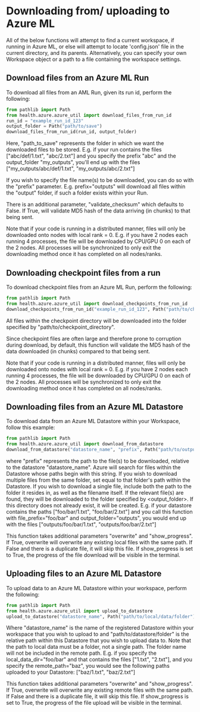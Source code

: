 # Downloading from/ uploading to Azure ML

All of the below functions will attempt to find a current workspace, if running in Azure ML, or else will attempt to locate 'config.json' file in the current directory, and its parents. Alternatively, you can specify your own Workspace object or a path to a file containing the workspace settings.

## Download files from an Azure ML Run

To download all files from an AML Run, given its run id, perform the following:

```python
from pathlib import Path
from health.azure.azure_util import download_files_from_run_id
run_id = "example_run_id_123"
output_folder = Path("path/to/save")
download_files_from_run_id(run_id, output_folder)
```

Here, "path_to_save" represents the folder in which we want the downloaded files to be stored. E.g. if your run contains
the files ["abc/def/1.txt", "abc/2.txt"] and you specify the prefix "abc" and the output_folder "my_outputs", you'll
end up with the files ["my_outputs/abc/def/1.txt", "my_outputs/abc/2.txt"]

If you wish to specify the file name(s) to be downloaded, you can do so with the "prefix" parameter. E.g.
prefix="outputs" will download all files within the "output" folder, if such a folder exists within your Run.

There is an additional parameter, "validate_checksum" which defaults to False. If True, will validate 
MD5 hash of the data arriving (in chunks) to that being sent.

Note that if your code is running in a distributed manner, files will only be downloaded onto nodes with local rank = 0.
E.g. if you have 2 nodes each running 4 processes, the file will be downloaded by CPU/GPU 0 on each of the 2 nodes.
All processes will be synchronized to only exit the downloading method once it has completed on all nodes/ranks.

## Downloading checkpoint files from a run

To download checkpoint files from an Azure ML Run, perform the following:

```python
from pathlib import Path
from health.azure.azure_util import download_checkpoints_from_run_id
download_checkpoints_from_run_id("example_run_id_123", Path("path/to/checkpoint/directory"))
```

All files within the checkpoint directory will be downloaded into the folder specified by "path/to/checkpoint_directory".

Since checkpoint files are often large and therefore prone to corruption during download, by default, this function will validate the MD5 hash of the data downloaded (in chunks) compared to that being sent.

Note that if your code is running in a distributed manner, files will only be downloaded onto nodes with local rank = 0.
E.g. if you have 2 nodes each running 4 processes, the file will be downloaded by CPU/GPU 0 on each of the 2 nodes. 
All processes will be synchronized to only exit the downloading method once it has completed on all nodes/ranks.


## Downloading files from an Azure ML Datastore

To download data from an Azure ML Datastore within your Workspace, follow this example:
```python
from pathlib import Path
from health.azure.azure_util import download_from_datastore
download_from_datastore("datastore_name", "prefix", Path("path/to/output/directory") )
```

where "prefix" represents the path to the file(s) to be downloaded, relative to the datastore "datastore_name".
Azure will search for files within the Datastore whose paths begin with this string.
If you wish to download multiple files from the same folder, set <prefix> equal to that folder's path
within the Datastore. If you wish to download a single file, include both the path to the folder it
resides in, as well as the filename itself. If the relevant file(s) are found, they will be downloaded to
the folder specified by <output_folder>. If this directory does not already exist, it will be created.
E.g. if your datastore contains the paths ["foo/bar/1.txt", "foo/bar/2.txt"] and you call this
function with file_prefix="foo/bar" and output_folder="outputs", you would end up with the
files ["outputs/foo/bar/1.txt", "outputs/foo/bar/2.txt"]

This function takes additional parameters "overwrite" and "show_progress". If True, overwrite will overwrite any existing local files with the same path. If False and there is a duplicate file, it will skip this file.
If show_progress is set to True, the progress of the file download will be visible in the terminal. 

## Uploading files to an Azure ML Datastore

To upload data to an Azure ML Datastore within your workspace, perform the following:
```python
from pathlib import Path
from health.azure.azure_util import upload_to_datastore
upload_to_datastore("datastore_name", Path("path/to/local/data/folder"), Path("path/to/datastore/folder") )
```

Where "datastore_name" is the name of the registered Datastore within your workspace that you wish to upload to and "path/to/datastore/folder" is the relative path within this Datastore that you wish to upload data to.
Note that the path to local data must be a folder, not a single path. The folder name will not be included in the remote path. E.g. if you specify the local_data_dir="foo/bar"
    and that contains the files ["1.txt", "2.txt"], and you specify the remote_path="baz", you would see the
    following paths uploaded to your Datastore: ["baz/1.txt", "baz/2.txt"]

This function takes additional parameters "overwrite" and "show_progress". If True, overwrite will overwrite any existing remote files with the same path. If False and there is a duplicate file, it will skip this file.
If show_progress is set to True, the progress of the file upload will be visible in the terminal. 